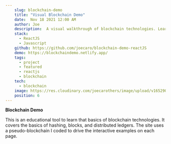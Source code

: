 ```yaml
---
    slug: blockchain-demo
    title: "Visual Blockchain Demo"
    date:  Nov 18 2021 12:00 AM
    author: Joe
    description:  A visual walkthrough of blockchain technologies. Learn ideas like hash functions, blocks, blockchains, and distributed ledger technologies.
    stack: 
      - ReactJS 
      - Javascript
    github: https://github.com/joecaro/blockchain-demo-reactJS
    demo: https://blockchaindemo.netlify.app/
    tags:
      - project 
      - featured
      - reactjs
      - blockchain
    tech:
      - blockchain
    image: https://res.cloudinary.com/joecarothers/image/upload/v1652902166/misc/Projects/blockchain-mockup_qosdpg.png
    position: 6
---
```


**Blockchain Demo**

This is an educational tool to learn that basics of blockchain technologies. It covers the basics of hashing, blocks, and distributed ledgers. The site uses a pseudo-blockchain I coded to drive the interactive examples on each page.
